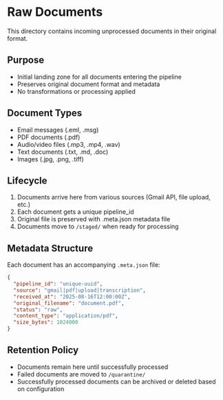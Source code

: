 # Raw Documents

This directory contains incoming unprocessed documents in their original format.

## Purpose
- Initial landing zone for all documents entering the pipeline
- Preserves original document format and metadata
- No transformations or processing applied

## Document Types
- Email messages (.eml, .msg)
- PDF documents (.pdf)
- Audio/video files (.mp3, .mp4, .wav)
- Text documents (.txt, .md, .doc)
- Images (.jpg, .png, .tiff)

## Lifecycle
1. Documents arrive here from various sources (Gmail API, file upload, etc.)
2. Each document gets a unique pipeline_id
3. Original file is preserved with .meta.json metadata file
4. Documents move to `/staged/` when ready for processing

## Metadata Structure
Each document has an accompanying `.meta.json` file:
```json
{
  "pipeline_id": "unique-uuid",
  "source": "gmail|pdf|upload|transcription",
  "received_at": "2025-08-16T12:00:00Z",
  "original_filename": "document.pdf",
  "status": "raw",
  "content_type": "application/pdf",
  "size_bytes": 1024000
}
```

## Retention Policy
- Documents remain here until successfully processed
- Failed documents are moved to `/quarantine/`
- Successfully processed documents can be archived or deleted based on configuration